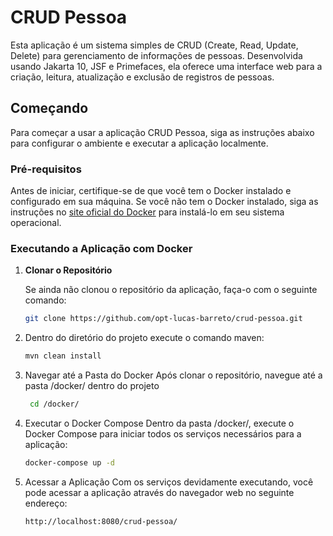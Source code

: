 # CRUD Pessoa

Esta aplicação é um sistema simples de CRUD (Create, Read, Update, Delete) para gerenciamento de informações de pessoas. Desenvolvida usando Jakarta 10, JSF e Primefaces, ela oferece uma interface web para a criação, leitura, atualização e exclusão de registros de pessoas.

## Começando

Para começar a usar a aplicação CRUD Pessoa, siga as instruções abaixo para configurar o ambiente e executar a aplicação localmente.

### Pré-requisitos

Antes de iniciar, certifique-se de que você tem o Docker instalado e configurado em sua máquina. Se você não tem o Docker instalado, siga as instruções no [site oficial do Docker](https://www.docker.com/get-started) para instalá-lo em seu sistema operacional.

### Executando a Aplicação com Docker

1. **Clonar o Repositório**

   Se ainda não clonou o repositório da aplicação, faça-o com o seguinte comando:

   ```bash
   git clone https://github.com/opt-lucas-barreto/crud-pessoa.git
   
2. Dentro do diretório do projeto execute o comando maven:

    ```bash
   mvn clean install

3. Navegar até a Pasta do Docker Após clonar o repositório, navegue até a pasta /docker/ dentro do projeto 
   ```bash
    cd /docker/

4. Executar o Docker Compose Dentro da pasta /docker/, execute o Docker Compose para iniciar todos os serviços necessários para a aplicação:

    ```bash
   docker-compose up -d
   
5. Acessar a Aplicação Com os serviços devidamente executando, você pode acessar a aplicação através do navegador web no seguinte endereço:

    ```bash
   http://localhost:8080/crud-pessoa/